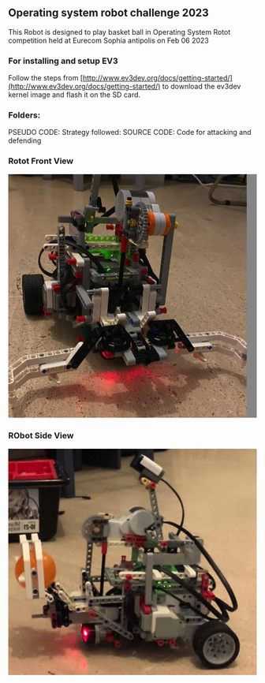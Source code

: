 ## Operating system robot challenge 2023

This Robot is designed to play basket ball in Operating System Rotot competition held at Eurecom Sophia antipolis on Feb 06 2023

### For installing and setup EV3

Follow the steps from [http://www.ev3dev.org/docs/getting-started/](http://www.ev3dev.org/docs/getting-started/) to download the ev3dev kernel image and flash it on the SD card.


### Folders: 

PSEUDO CODE: Strategy followed:
SOURCE CODE: Code for attacking and defending

### Rotot Front View
![front_Side](Robot_front_view.png)

### RObot Side View
![side_view](Robot_side_view.png)